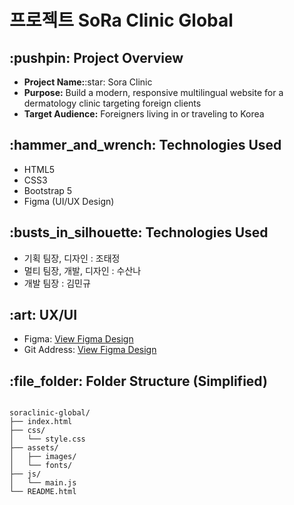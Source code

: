 # 프로젝트 SoRa Clinic Global
<h2>:pushpin: Project Overview</h2>
<ul>
    <li><strong>Project Name:</strong>:star: Sora Clinic</li>
    <li><strong>Purpose:</strong> Build a modern, responsive multilingual website for a dermatology clinic targeting foreign clients</li>
    <li><strong>Target Audience:</strong> Foreigners living in or traveling to Korea</li>
</ul>
<h2>:hammer_and_wrench: Technologies Used</h2>
<ul>
    <li>HTML5</li>
    <li>CSS3</li>
    <li>Bootstrap 5</li>
    <li>Figma (UI/UX Design)</li>
</ul>

<h2>:busts_in_silhouette: Technologies Used</h2>
<ul>
    <li>기획 팀장, 디자인 : 조태정</li>
    <li>멀티 팀장, 개발, 디자인 : 수산나</li>
    <li>개발 팀장 : 김민규</li>
</ul>

<h2>:art: UX/UI</h2>
<ul>
     <li>Figma: <a href="https://www.figma.com/design/rWGRBWcqvkuVFnjPYwnc7K/Project_sora?node-id=32-108&t=HdIbwCj9lmd1HLKj-1" target="_blank">
            View Figma Design
        </a></li>
    </li> 
    <li> Git Address: <a href="https://github.com/minnngyu97/soraclinic-global.git" target="_blank">
            View Figma Design
        </a>
    </li>
</ul>


<h2>:file_folder: Folder Structure (Simplified)</h2>
<pre><code>
soraclinic-global/
├── index.html
├── css/
│   └── style.css
├── assets/
│   ├── images/
│   └── fonts/
├── js/
│   └── main.js
└── README.html
</code></pre>
